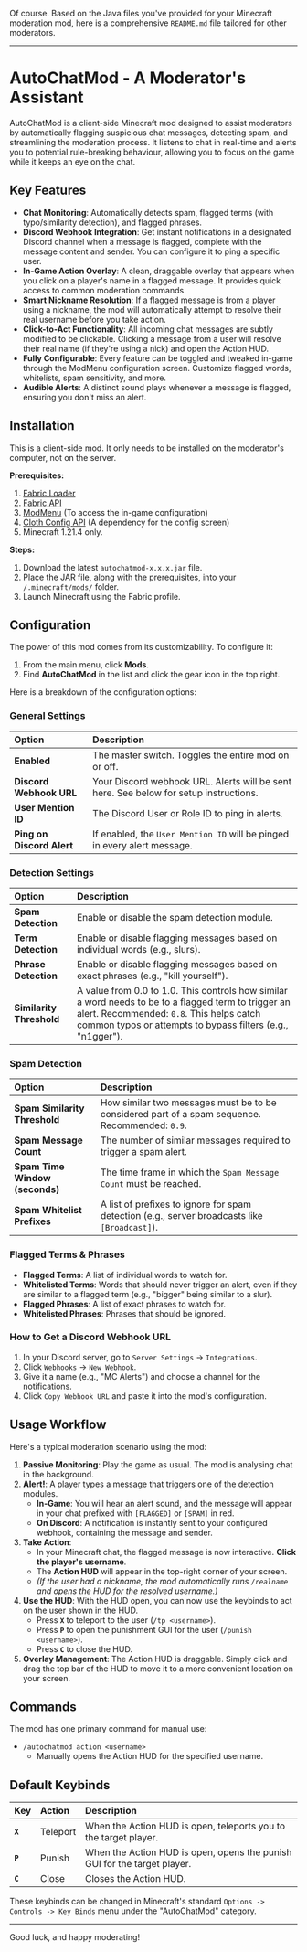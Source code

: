 Of course. Based on the Java files you've provided for your Minecraft moderation mod, here is a comprehensive `README.md` file tailored for other moderators.

---

# AutoChatMod - A Moderator's Assistant

AutoChatMod is a client-side Minecraft mod designed to assist moderators by automatically flagging suspicious chat messages, detecting spam, and streamlining the moderation process. It listens to chat in real-time and alerts you to potential rule-breaking behaviour, allowing you to focus on the game while it keeps an eye on the chat.

## Key Features

* **Chat Monitoring**: Automatically detects spam, flagged terms (with typo/similarity detection), and flagged phrases.
* **Discord Webhook Integration**: Get instant notifications in a designated Discord channel when a message is flagged, complete with the message content and sender. You can configure it to ping a specific user.
* **In-Game Action Overlay**: A clean, draggable overlay that appears when you click on a player's name in a flagged message. It provides quick access to common moderation commands.
* **Smart Nickname Resolution**: If a flagged message is from a player using a nickname, the mod will automatically attempt to resolve their real username before you take action.
* **Click-to-Act Functionality**: All incoming chat messages are subtly modified to be clickable. Clicking a message from a user will resolve their real name (if they're using a nick) and open the Action HUD.
* **Fully Configurable**: Every feature can be toggled and tweaked in-game through the ModMenu configuration screen. Customize flagged words, whitelists, spam sensitivity, and more.
* **Audible Alerts**: A distinct sound plays whenever a message is flagged, ensuring you don't miss an alert.

## Installation

This is a client-side mod. It only needs to be installed on the moderator's computer, not on the server.

**Prerequisites:**
1.  [Fabric Loader](https://fabricmc.net/use/installer/)
2.  [Fabric API](https://www.curseforge.com/minecraft/mc-mods/fabric-api)
3.  [ModMenu](https://www.curseforge.com/minecraft/mc-mods/modmenu) (To access the in-game configuration)
4.  [Cloth Config API](https://www.curseforge.com/minecraft/mc-mods/cloth-config) (A dependency for the config screen)
5.  Minecraft 1.21.4 only.

**Steps:**
1.  Download the latest `autochatmod-x.x.x.jar` file.
2.  Place the JAR file, along with the prerequisites, into your `/.minecraft/mods/` folder.
3.  Launch Minecraft using the Fabric profile.

## Configuration

The power of this mod comes from its customizability. To configure it:
1.  From the main menu, click **Mods**.
2.  Find **AutoChatMod** in the list and click the gear icon in the top right.

Here is a breakdown of the configuration options:

### General Settings
| Option | Description |
| :--- | :--- |
| **Enabled** | The master switch. Toggles the entire mod on or off. |
| **Discord Webhook URL** | Your Discord webhook URL. Alerts will be sent here. See below for setup instructions. |
| **User Mention ID** | The Discord User or Role ID to ping in alerts. |
| **Ping on Discord Alert** | If enabled, the `User Mention ID` will be pinged in every alert message. |

### Detection Settings
| Option | Description |
| :--- | :--- |
| **Spam Detection** | Enable or disable the spam detection module. |
| **Term Detection** | Enable or disable flagging messages based on individual words (e.g., slurs). |
| **Phrase Detection** | Enable or disable flagging messages based on exact phrases (e.g., "kill yourself"). |
| **Similarity Threshold** | A value from 0.0 to 1.0. This controls how similar a word needs to be to a flagged term to trigger an alert. Recommended: `0.8`. This helps catch common typos or attempts to bypass filters (e.g., "n1gger"). |

### Spam Detection
| Option | Description |
| :--- | :--- |
| **Spam Similarity Threshold** | How similar two messages must be to be considered part of a spam sequence. Recommended: `0.9`. |
| **Spam Message Count** | The number of similar messages required to trigger a spam alert. |
| **Spam Time Window (seconds)** | The time frame in which the `Spam Message Count` must be reached. |
| **Spam Whitelist Prefixes** | A list of prefixes to ignore for spam detection (e.g., server broadcasts like `[Broadcast]`). |

### Flagged Terms & Phrases
* **Flagged Terms**: A list of individual words to watch for.
* **Whitelisted Terms**: Words that should never trigger an alert, even if they are similar to a flagged term (e.g., "bigger" being similar to a slur).
* **Flagged Phrases**: A list of exact phrases to watch for.
* **Whitelisted Phrases**: Phrases that should be ignored.

### How to Get a Discord Webhook URL
1.  In your Discord server, go to `Server Settings` -> `Integrations`.
2.  Click `Webhooks` -> `New Webhook`.
3.  Give it a name (e.g., "MC Alerts") and choose a channel for the notifications.
4.  Click `Copy Webhook URL` and paste it into the mod's configuration.

## Usage Workflow

Here's a typical moderation scenario using the mod:

1.  **Passive Monitoring**: Play the game as usual. The mod is analysing chat in the background.
2.  **Alert!**: A player types a message that triggers one of the detection modules.
    * **In-Game**: You will hear an alert sound, and the message will appear in your chat prefixed with `[FLAGGED]` or `[SPAM]` in red.
    * **On Discord**: A notification is instantly sent to your configured webhook, containing the message and sender.
3.  **Take Action**:
    * In your Minecraft chat, the flagged message is now interactive. **Click the player's username**.
    * The **Action HUD** will appear in the top-right corner of your screen.
    * *(If the user had a nickname, the mod automatically runs `/realname` and opens the HUD for the resolved username.)*
4.  **Use the HUD**: With the HUD open, you can now use the keybinds to act on the user shown in the HUD.
    * Press **`X`** to teleport to the user (`/tp <username>`).
    * Press **`P`** to open the punishment GUI for the user (`/punish <username>`).
    * Press **`C`** to close the HUD.
5.  **Overlay Management**: The Action HUD is draggable. Simply click and drag the top bar of the HUD to move it to a more convenient location on your screen.

## Commands

The mod has one primary command for manual use:

* `/autochatmod action <username>`
    * Manually opens the Action HUD for the specified username. 

## Default Keybinds

| Key | Action | Description |
| :-- | :--- | :--- |
| **`X`** | Teleport | When the Action HUD is open, teleports you to the target player. |
| **`P`** | Punish | When the Action HUD is open, opens the punish GUI for the target player. |
| **`C`** | Close | Closes the Action HUD. |

These keybinds can be changed in Minecraft's standard `Options -> Controls -> Key Binds` menu under the "AutoChatMod" category.

---

Good luck, and happy moderating!
